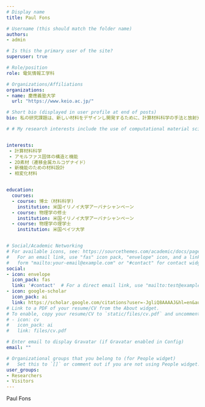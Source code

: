 ```yaml
---
# Display name
title: Paul Fons

# Username (this should match the folder name)
authors:
- admin

# Is this the primary user of the site?
superuser: true

# Role/position
role: 電気情報工学科

# Organizations/Affiliations
organizations:
- name: 慶應義塾大学
  url: "https://www.keio.ac.jp/"

# Short bio (displayed in user profile at end of posts)
bio: 私の研究課題は、新しい材料をデザインし開発するために、計算材料科学の手法と放射光解析技術を使うことです。

# # My research interests include the use of computational material science and synchrotron radiation techniques to design and develop new materials.


interests:
 - 計算材料科学
 - アモルファス固体の構造と機能
 - 2D素材（遷移金属カルコゲナイド）
 - 新機能のための材料設計
 - 相変化材料


education:
  courses:
  - course: 博士（材料科学)
    institution: 米国イリノイ大学アーバナシャンペーン
  - course: 物理学の修士
    institution: 米国イリノイ大学アーバナシャンペーン
  - course: 物理学の理学士
    institution: 米国ベイツ大学


# Social/Academic Networking
# For available icons, see: https://sourcethemes.com/academic/docs/page-builder/#icons
#   For an email link, use "fas" icon pack, "envelope" icon, and a link in the
#   form "mailto:your-email@example.com" or "#contact" for contact widget.
social:
- icon: envelope
  icon_pack: fas
  link: '#contact'  # For a direct email link, use "mailto:test@example.org".
- icon: google-scholar
  icon_pack: ai
  link: https://scholar.google.com/citations?user=-JgliQ8AAAAJ&hl=en&authuser=1
# Link to a PDF of your resume/CV from the About widget.
# To enable, copy your resume/CV to `static/files/cv.pdf` and uncomment the lines below.
# - icon: cv
#   icon_pack: ai
#   link: files/cv.pdf

# Enter email to display Gravatar (if Gravatar enabled in Config)
email: ""

# Organizational groups that you belong to (for People widget)
#   Set this to `[]` or comment out if you are not using People widget.
user_groups:
- Researchers
- Visitors
---
```


Paul Fons
